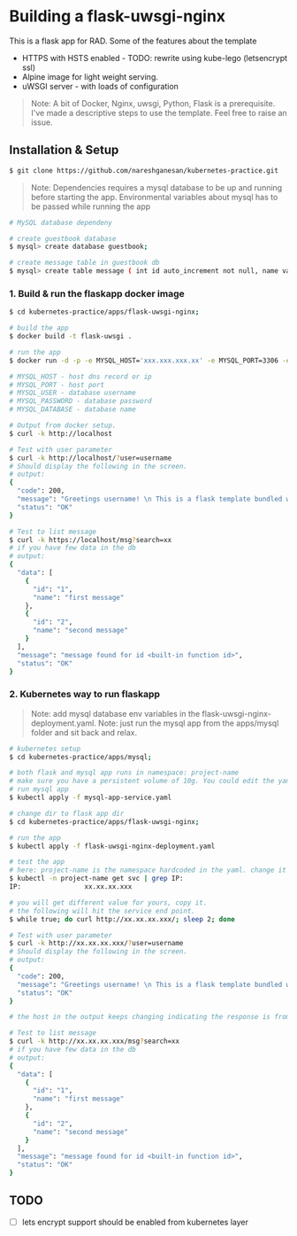 # Building a flask-uwsgi-nginx 

This is a flask app for RAD. Some of the features about the template 

- HTTPS with HSTS enabled - TODO: rewrite using kube-lego (letsencrypt ssl)
- Alpine image for light weight serving.
- uWSGI server - with loads of configuration 

> Note: A bit of Docker, Nginx, uwsgi, Python, Flask is a prerequisite. 
> I've made a descriptive steps to use the template. Feel free to raise an issue. 

## Installation & Setup

```bash
$ git clone https://github.com/nareshganesan/kubernetes-practice.git
```

> Note: Dependencies 
> requires a mysql database to be up and running before starting the app.
> Environmental variables about mysql has to be passed while running the app

```bash
# MySQL database dependeny

# create guestbook database
$ mysql> create database guestbook;

# create message table in guestbook db
$ mysql> create table message ( int id auto_increment not null, name varchar(300), primary key (id) );
```

### 1. Build & run the flaskapp docker image
```bash
$ cd kubernetes-practice/apps/flask-uwsgi-nginx;

# build the app
$ docker build -t flask-uwsgi .

# run the app
$ docker run -d -p -e MYSQL_HOST='xxx.xxx.xxx.xx' -e MYSQL_PORT=3306 -e MYSQL_USER='root' -e MYSQL_PASSWORD='password' -e MYSQL_DATABASE='guestbook'  80:80 flask-uwsgi

# MYSQL_HOST - host dns record or ip
# MYSQL_PORT - host port
# MYSQL_USER - database username
# MYSQL_PASSWORD - database password
# MYSQL_DATABASE - database name

# Output from docker setup.
$ curl -k http://localhost

# Test with user parameter
$ curl -k http://localhost/?user=username
# Should display the following in the screen.
# output:
{
  "code": 200,
  "message": "Greetings username! \n This is a flask template bundled with uwsgi reverse proxied behind nginx.(host: flask-uwsgi-nginx-6769c7cd7d-drgrs)",
  "status": "OK"
}

# Test to list message
$ curl -k https://localhost/msg?search=xx
# if you have few data in the db
# output:
{
  "data": [
    {
      "id": "1",
      "name": "first message"
    },
    {
      "id": "2",
      "name": "second message"
    }
  ],
  "message": "message found for id <built-in function id>",
  "status": "OK"
}

```
### 2. Kubernetes way to run flaskapp

> Note: add mysql database env variables in the flask-uwsgi-nginx-deployment.yaml.
> Note: just run the mysql app from the apps/mysql folder and sit back and relax.

```bash
# kubernetes setup
$ cd kubernetes-practice/apps/mysql;

# both flask and mysql app runs in namespace: project-name
# make sure you have a persistent volume of 10g. You could edit the yaml file if you have lesser or more storage.
# run mysql app
$ kubectl apply -f mysql-app-service.yaml

# change dir to flask app dir
$ cd kubernetes-practice/apps/flask-uwsgi-nginx;

# run the app
$ kubectl apply -f flask-uwsgi-nginx-deployment.yaml

# test the app
# here: project-name is the namespace hardcoded in the yaml. change it your preference.
$ kubectl -n project-name get svc | grep IP:
IP:                xx.xx.xx.xxx

# you will get different value for yours, copy it.
# the following will hit the service end point.
$ while true; do curl http://xx.xx.xx.xxx/; sleep 2; done

# Test with user parameter
$ curl -k http://xx.xx.xx.xxx/?user=username
# Should display the following in the screen.
# output:
{
  "code": 200,
  "message": "Greetings username! \n This is a flask template bundled with uwsgi reverse proxied behind nginx.(host: flask-uwsgi-nginx-6769c7cd7d-drgrs)",
  "status": "OK"
}

# the host in the output keeps changing indicating the response is from differnet pods, all managed by kuberenetes!!!

# Test to list message
$ curl -k http://xx.xx.xx.xxx/msg?search=xx
# if you have few data in the db
# output:
{
  "data": [
    {
      "id": "1",
      "name": "first message"
    },
    {
      "id": "2",
      "name": "second message"
    }
  ],
  "message": "message found for id <built-in function id>",
  "status": "OK"
}


```

## TODO
- [ ] lets encrypt support should be enabled from kubernetes layer


